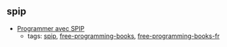 spip 
---
* [Programmer avec SPIP](http://programmer.spip.net)
    * tags: [spip](../tags/spip.md), [free-programming-books](../tags/free-programming-books.md), [free-programming-books-fr](../tags/free-programming-books-fr.md)
